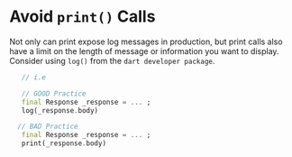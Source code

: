 # Avoid `print()` Calls
Not only can print expose log messages in production,
but print calls also have a limit on the length of message or information you want to display.
Consider using `log()` from the `dart developer package`.

```dart script
   // i.e

   // GOOD Practice
   final Response _response = ... ;
   log(_response.body)

  // BAD Practice
   final Response _response = ... ;
   print(_response.body)

```
